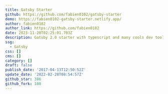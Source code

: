 ```yaml
---
title: Gatsby Starter
github: https://github.com/fabien0102/gatsby-starter
demo: https://fabien0102-gatsby-starter.netlify.app/
author: fabien0102
author_link: https://github.com/fabien0102
date: 2023-11-28T02:25:01.703Z
description: Gatsby 2.0 starter with typescript and many cools dev tools
ssg:
  - Gatsby
css: []
cms: []
category: []
draft: false
publish_date: '2017-04-13T12:50:52Z'
update_date: '2022-02-28T08:54:57Z'
github_star: 386
github_fork: 100
---
```

